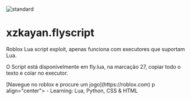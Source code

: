 ![standard](https://github.com/KayanKristin1/xzkayan.flyscript/assets/111652586/a6cc509f-1f75-4094-85e9-8b08354a3b26)

# xzkayan.flyscript
Roblox Lua script exploit, apenas funciona com executores que suportam Lua.

<p> O Script está disponívelmente em fly.lua, na marcação 27, copiar todo o texto e colar no executor. </p>
[Navegue no roblox e procure um jogo](https://roblox.com)
p align="center">
  -  Learning: Lua, Python, CSS & HTML </strong>
</p>


